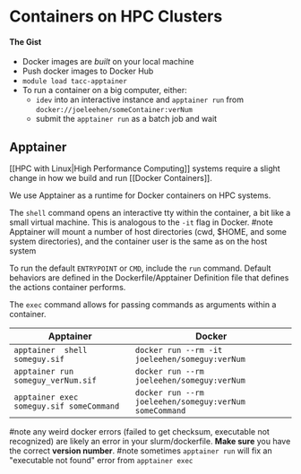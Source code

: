 # Containers on HPC Clusters
#### The Gist
- Docker images are *built* on your local machine
- Push docker images to Docker Hub
- `module load tacc-apptainer`
- To run a container on a big computer, either:
	- `idev` into an interactive instance and `apptainer run` from `docker://joeleehen/someContainer:verNum`
	- submit the `apptainer run` as a batch job and wait

## Apptainer
[[HPC with Linux|High Performance Computing]] systems require a slight change in how we build and run [[Docker Containers]].

We use Apptainer as a runtime for Docker containers on HPC systems.

The `shell` command opens an interactive tty within the container, a bit like a small virtual machine. This is analogous to the `-it` flag in Docker.
#note  Apptainer will mount a number of host directories (cwd, $HOME, and some system directories), and the container user is the same as on the host system

To run the default `ENTRYPOINT` or `CMD`, include the `run` command. Default behaviors are defined in the Dockerfile/Apptainer Definition file that defines the actions container performs.

The `exec` command allows for passing commands as arguments within a container.

| Apptainer                                | Docker                                                 |
| ---------------------------------------- | ------------------------------------------------------ |
| `apptainer  shell someguy.sif`           | `docker run --rm -it joeleehen/someguy:verNum`         |
| `apptainer run someguy_verNum.sif`       | `docker run --rm joeleehen/someguy:verNum`             |
| `apptainer exec someguy.sif someCommand` | `docker run --rm joeleehen/someguy:verNum someCommand` |
#note any weird docker errors (failed to get checksum, executable not recognized) are likely an error in your slurm/dockerfile. **Make sure** you have the correct **version number**.
#note sometimes `apptainer run` will fix an "executable not found" error from `apptainer exec`